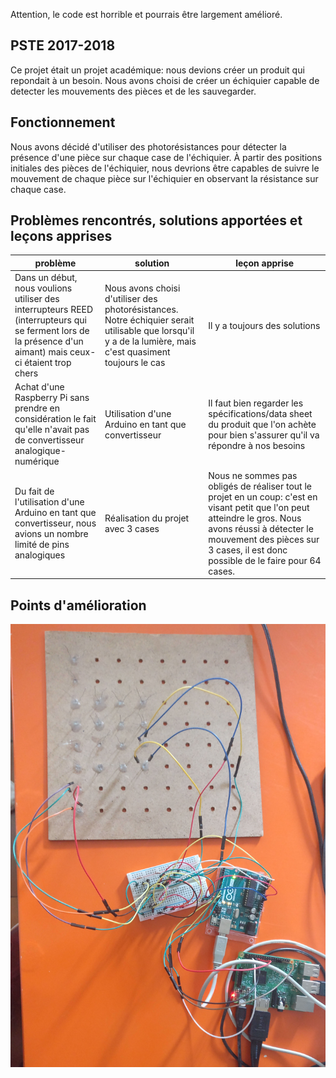 Attention, le code est horrible et pourrais être largement amélioré.

## PSTE 2017-2018

Ce projet était un projet académique: nous devions créer un produit qui repondait à un besoin. Nous avons choisi de créer un échiquier capable de detecter les mouvements des pièces et de les sauvegarder.

## Fonctionnement

Nous avons décidé d'utiliser des photorésistances pour détecter la présence d'une pièce sur chaque case de l'échiquier. À partir des positions initiales des pièces de l'échiquier, nous devrions être capables de suivre le mouvement de chaque pièce sur l'échiquier en observant la résistance sur chaque case.

## Problèmes rencontrés, solutions apportées et leçons apprises

| problème                                                                                                                                                    | solution                                                                                                                                                   | leçon apprise                                                                                                                                                                                                                              |
|-------------------------------------------------------------------------------------------------------------------------------------------------------------|------------------------------------------------------------------------------------------------------------------------------------------------------------|--------------------------------------------------------------------------------------------------------------------------------------------------------------------------------------------------------------------------------------------|
| Dans un début, nous voulions utiliser des interrupteurs REED (interrupteurs qui se ferment lors de la présence d'un aimant) mais ceux-ci étaient trop chers | Nous avons choisi d'utiliser des photorésistances. Notre échiquier serait utilisable que lorsqu'il y a de la lumière, mais c'est quasiment toujours le cas | Il y a toujours des solutions                                                                                                                                                                                                              |
| Achat d'une Raspberry Pi sans prendre en considération le fait qu'elle n'avait pas de convertisseur analogique-numérique                                    | Utilisation d'une Arduino en tant que convertisseur                                                                                                        | Il faut bien regarder les spécifications/data sheet du produit que l'on achète pour bien s'assurer qu'il va répondre à nos besoins                                                                                                         |
| Du fait de l'utilisation d'une Arduino en tant que convertisseur, nous avions un nombre limité de pins analogiques                                          | Réalisation du projet avec 3 cases                                                                                                                         | Nous ne sommes pas obligés de réaliser tout le projet en un coup: c'est en visant petit que l'on peut atteindre le gros. Nous avons réussi à détecter le mouvement des pièces sur 3 cases, il est donc possible de le faire pour 64 cases. |


## Points d'amélioration

![Photo du projet](photo.jpg)
